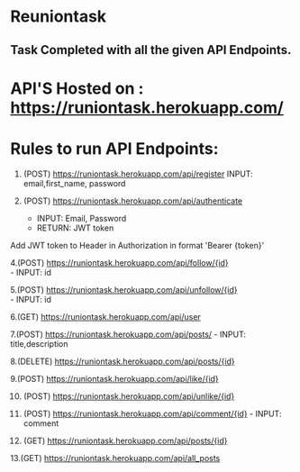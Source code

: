 # Reuniontask

## Task Completed with all the given API Endpoints.

# API'S Hosted on :     https://runiontask.herokuapp.com/


# Rules to run API Endpoints:
1. (POST) https://runiontask.herokuapp.com/api/register
     INPUT: email,first_name, password
     
2. (POST) https://runiontask.herokuapp.com/api/authenticate 
    - INPUT: Email, Password
    - RETURN: JWT token

Add JWT token to Header in Authorization in format 'Bearer {token}'

4.(POST) https://runiontask.herokuapp.com/api/follow/{id}  
      - INPUT: id

5.(POST) https://runiontask.herokuapp.com/api/unfollow/{id}  
      - INPUT: id
      
6.(GET) https://runiontask.herokuapp.com/api/user

7.(POST) https://runiontask.herokuapp.com/api/posts/ 
    - INPUT: title,description
  
8.(DELETE) https://runiontask.herokuapp.com/api/posts/{id}

9.(POST) https://runiontask.herokuapp.com/api/like/{id} 

10. (POST) https://runiontask.herokuapp.com/api/unlike/{id} 

11. (POST) https://runiontask.herokuapp.com/api/comment/{id}
           - INPUT: comment

12. (GET) https://runiontask.herokuapp.com/api/posts/{id}

13.(GET) https://runiontask.herokuapp.com/api/all_posts
